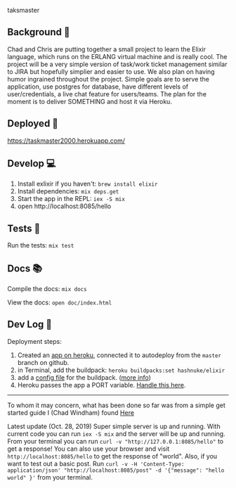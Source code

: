 taksmaster

## Background 📓

Chad and Chris are putting together a small project to learn the Elixir language, which
runs on the ERLANG virtual machine and is really cool. The project will be a very simple
version of task/work ticket management similar to JIRA but hopefully simplier and easier
to use. We also plan on having humor ingrained throughout the project. Simple goals are
to serve the application, use postgres for database, have different levels of user/credentials,
a live chat feature for users/teams. The plan for the moment is to deliver SOMETHING and host it
via Heroku.

## Deployed 🚀

https://taskmaster2000.herokuapp.com/

## Develop 💻

1. Install exlixir if you haven't: `brew install elixir`
2. Install dependencies: `mix deps.get`
3. Start the app in the REPL: `iex -S mix`
4. open http://localhost:8085/hello

## Tests 🚦

Run the tests: `mix test`

## Docs 📚

Compile the docs: `mix docs`

View the docs: `open doc/index.html`

## Dev Log 📝

Deployment steps:

1. Created an [app on heroku](https://taskmaster2000.herokuapp.com/), connected it to autodeploy from the `master` branch on github.
2. in Terminal, add the buildpack: `heroku buildpacks:set hashnuke/elixir`
3. add a [config file](https://github.com/Skookum/taskmaster/blob/master/elixir_buildpack.config) for the buildpack. ([more info](https://github.com/HashNuke/heroku-buildpack-elixir#configuration))
4. Heroku passes the app a PORT variable. [Handle this here](https://github.com/Skookum/taskmaster/blob/c102768785d468b919669ad27e7f4f9099b494ca/lib/simple_server/application.ex#L21).

---

To whom it may concern, what has been done so far was from a simple get
started guide I (Chad Windham) found
[Here](https://www.jungledisk.com/blog/2018/03/19/tutorial-a-simple-http-server-in-elixir/)

Latest update (Oct. 28, 2019) Super simple server is up and running. With current code you can run
`iex -S mix` and the server will be up and running. From your terminal you can run
`curl -v "http://127.0.0.1:8085/hello"` to get a response! You can also use your browser and
visit `http://localhost:8085/hello` to get the response of "world". Also, if you want to test out
a basic post. Run `curl -v -H 'Content-Type: application/json' "http://localhost:8085/post" -d '{"message": "hello world" }'` from your terminal.

